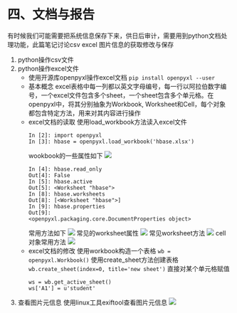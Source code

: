 # 四、文档与报告

有时候我们可能需要把系统信息保存下来，供日后审计，需要用到python文档处理功能，此篇笔记讨论csv excel 图片信息的获取修改与保存

1. python操作csv文件
2. python操作excel文件
    - 使用开源库openpyxl操作excel文档
      `pip install openpyxl --user`
    - 基本概念
      excel表格中每一列都以英文字母编号，每一行以阿拉伯数字编号，一个excel文件包含多个sheet，一个sheet包含多个单元格。在openpyxl中，将其分别抽象为Workbook, Worksheet和Cell，每个对象都包含特定方法，用来对其内容进行操作
    - excel文档的读取
      使用load_workbook方法读入excel文件
      ```
      In [2]: import openpyxl
      In [3]: hbase = openpyxl.load_workbook('hbase.xlsx')
      ```
      wookbook的一些属性如下
      ![](https://upload-images.jianshu.io/upload_images/10339396-f13dd1fb5cb51bc9.png?imageMogr2/auto-orient/strip%7CimageView2/2/w/1240)
      ```
      In [4]: hbase.read_only  
      Out[4]: False
      In [5]: hbase.active
      Out[5]: <Worksheet "hbase">
      In [8]: hbase.worksheets
      Out[8]: [<Worksheet "hbase">]
      In [9]: hbase.properties
      Out[9]: 
      <openpyxl.packaging.core.DocumentProperties object>
      ```
      常用方法如下
      ![](https://upload-images.jianshu.io/upload_images/10339396-75e403f8fe6b619b.png?imageMogr2/auto-orient/strip%7CimageView2/2/w/1240)
      常见的worksheet属性
      ![](https://upload-images.jianshu.io/upload_images/10339396-24e12c31c02e8cd8.png?imageMogr2/auto-orient/strip%7CimageView2/2/w/1240)
      常见worksheet方法
      ![](https://upload-images.jianshu.io/upload_images/10339396-8df5acea8bae55e2.png?imageMogr2/auto-orient/strip%7CimageView2/2/w/1240)
      cell对象常用方法
      ![](https://upload-images.jianshu.io/upload_images/10339396-a6e2fd7d831030d6.png?imageMogr2/auto-orient/strip%7CimageView2/2/w/1240)
    - excel文档的修改
      使用workbook构造一个表格
      `wb = openpyxl.Workbook()`
      使用create_sheet方法创建表格
      `wb.create_sheet(index=0, title='new sheet')`
      直接对某个单元格赋值
      ```
      ws = wb.get_active_sheet()
      ws['A1'] = u'student'
      ```
3. 查看图片元信息
    使用linux工具exiftool查看图片元信息
    ![](https://upload-images.jianshu.io/upload_images/10339396-2386b6162cd8f15d.png?imageMogr2/auto-orient/strip%7CimageView2/2/w/1240)






​    